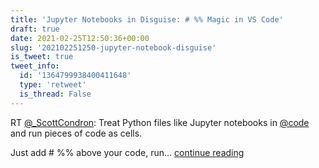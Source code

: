 ```yaml
---
title: 'Jupyter Notebooks in Disguise: # %% Magic in VS Code'
draft: true
date: 2021-02-25T12:50:36+00:00
slug: '202102251250-jupyter-notebook-disguise'
is_tweet: true
tweet_info:
  id: '1364799938400411648'
  type: 'retweet'
  is_thread: False
---
```




RT [@_ScottCondron](https://x.com/_ScottCondron): Treat Python files like Jupyter notebooks in [@code](https://x.com/code) and run pieces of code as cells. 

Just add # %% above your code, run… [continue reading](https://x.com/sytelus/status/1364799938400411648)
